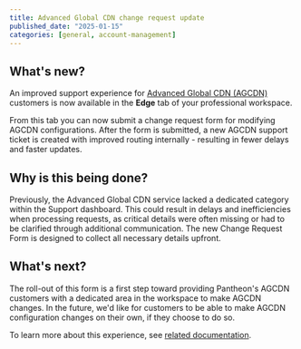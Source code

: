 ```yaml
---
title: Advanced Global CDN change request update
published_date: "2025-01-15"
categories: [general, account-management]
---
```


## What's new?

An improved support experience for [Advanced Global CDN (AGCDN)](/guides/agcdn) customers is now available in the **Edge** tab of your professional workspace. 

From this tab you can now submit a change request form for modifying AGCDN configurations. After the form is submitted, a new AGCDN support ticket is created with improved routing internally - resulting in fewer delays and faster updates.

## Why is this being done?

Previously, the Advanced Global CDN service lacked a dedicated category within the Support dashboard. This could result in delays and inefficiencies when processing requests, as critical details were often missing or had to be clarified through additional communication. The new Change Request Form is designed to collect all necessary details upfront.

## What's next?

The roll-out of this form is a first step toward providing Pantheon's AGCDN customers with a dedicated area in the workspace to make AGCDN changes. In the future, we'd like for customers to be able to make AGCDN configuration changes on their own, if they choose to do so.

To learn more about this experience, see [related documentation](/guides/agcdn/submit-request).